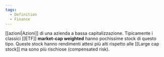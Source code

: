 ```yaml
---
tags:
  - Definition
  - Finance
---
```

[[azioni|Azioni]] di una azienda a bassa capitalizzazione.
Tipicamente i classici [[ETF]] **market-cap weighted** hanno pochissime stock di questo tipo.
Queste stock hanno rendimenti attesi più alti rispetto alle [[Large cap stock]] ma sono più rischiose (compensated risk).